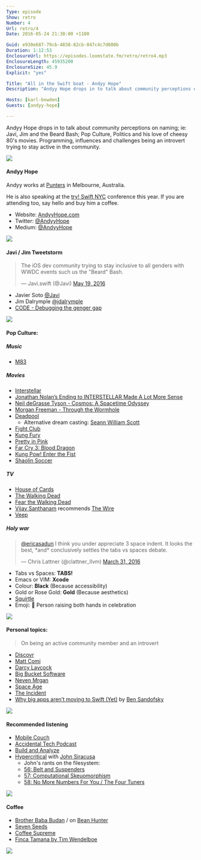 ```yaml
---
Type: episode
Show: retro
Number: 4
Url: retro/4
Date: 2016-05-24 21:30:00 +1100

Guid: e930e687-79cb-4838-82cb-047c4c7d080b
Duration: 1:12:53
EnclosureUrl: https://episodes.loomstate.fm/retro/retro4.mp3
EnclosureLength: 45935200
EnclosureSize: 45.9
Explicit: "yes"

Title: "All in the Swift boat - Andyy Hope"
Description: "Andyy Hope drops in to talk about community perceptions on naming; ie: Javi, Jim and the Beard Bash; Pop Culture, Politics and his love of cheesy 80's movies. Programming, influences and challenges being an introvert trying to stay active in the community."

Hosts: [karl-bowden]
Guests: [andyy-hope]

---
```


Andyy Hope drops in to talk about community perceptions on naming; ie: Javi, Jim and the Beard Bash; Pop Culture, Politics and his love of cheesy 80's movies. Programming, influences and challenges being an introvert trying to stay active in the community.

<img src="/images/misc/raised-hands-apple.png" style="display:block;margin:0 auto;"/>

#### Andyy Hope

Andyy works at [Punters](https://www.punters.com.au/) in Melbourne, Australia.

He is also speaking at the [try! Swift NYC](http://www.tryswiftnyc.com/) conference this year. If you are attending too, say hello and buy him a coffee.

- Website: [AndyyHope.com](http://www.andyyhope.com/)
- Twitter: [@AndyyHope](https://twitter.com/andyyhope)
- Medium: [@AndyyHope](https://medium.com/@AndyyHope)

<img src="/images/misc/raised-hands-google.png" style="display:block;margin:0 auto;"/>

#### Javi / Jim Tweetstorm

<blockquote class="twitter-tweet" data-lang="en"><p lang="en" dir="ltr">The iOS dev community trying to stay inclusive to all genders with WWDC events such us the &quot;Beard&quot; Bash.</p>&mdash; Javi.swift (@Javi) <a href="https://twitter.com/Javi/status/733417585232879616">May 19, 2016</a></blockquote>

- Javier Soto [@Javi](https://twitter.com/Javi)
- Jim Dalrymple [@jdalrymple](https://twitter.com/jdalrymple)
- [CODE - Debugging the genger gap](http://www.codedocumentary.com/)

<img src="/images/misc/raised-hands-microsoft.png" style="display:block;margin:0 auto;"/>

#### Pop Culture:

##### Music

- [M83](http://ilovem83.com/)

##### Movies

- [Interstellar](http://www.imdb.com/title/tt0816692/)
- [Jonathan Nolan’s Ending to INTERSTELLAR Made A Lot More Sense](http://nerdist.com/jonathan-nolans-ending-to-interstellar-made-a-lot-more-sense/)
- [Neil deGrasse Tyson - Cosmos: A Spacetime Odyssey](http://www.imdb.com/title/tt2395695/)
- [Morgan Freeman - Through the Wormhole](http://www.imdb.com/title/tt1513168/)
- [Deadpool](http://www.imdb.com/title/tt1431045/)
  - Alternative dream casting: [Seann William Scott](http://www.imdb.com/name/nm0005405/)
- [Fight Club](http://www.imdb.com/title/tt0137523/)
- [Kung Fury](http://www.imdb.com/title/tt3472226/)
- [Pretty in Pink](http://www.imdb.com/title/tt0091790/)
- [Far Cry 3: Blood Dragon](http://ign.com/articles/2013/04/30/far-cry-3-blood-dragon-review)
- [Kung Pow! Enter the Fist](http://www.imdb.com/title/tt0240468/)
- [Shaolin Soccer](http://www.imdb.com/title/tt0286112/)

##### TV

- [House of Cards](http://www.imdb.com/title/tt1856010/)
- [The Walking Dead](http://www.imdb.com/title/tt1520211/)
- [Fear the Walking Dead](http://www.imdb.com/title/tt3743822/)
- [Vijay Santhanam](https://twitter.com/CVertex) recommends [The Wire](http://www.imdb.com/title/tt0306414/)
- [Veep](http://www.imdb.com/title/tt1759761/)

##### Holy war

<blockquote class="twitter-tweet" data-lang="en"><p lang="en" dir="ltr"><a href="https://twitter.com/ericasadun">@ericasadun</a> I think you under appreciate 3 space indent. It looks the best, *and* conclusively settles the tabs vs spaces debate.</p>&mdash; Chris Lattner (@clattner_llvm) <a href="https://twitter.com/clattner_llvm/status/715572957720870912">March 31, 2016</a></blockquote>

- Tabs vs Spaces: **TABS!**
- Emacs or VIM: **Xcode**
- Colour: **Black** (Because accessibility)
- Gold or Rose Gold: **Gold** (Because aesthetics)
- [Squirtle](http://pokemondb.net/pokedex/squirtle)
- Emoji: 🙌 Person raising both hands in celebration

<img src="/images/misc/raised-hands-samsung.png" style="display:block;margin:0 auto;"/>

#### Personal topics:

> On being an active community member and an introvert

- [Discovr](https://twitter.com/discovr)
- [Matt Comi](https://twitter.com/mattcomi)
- [Darcy Laycock](https://twitter.com/sutto)
- [Big Bucket Software](http://bigbucketsoftware.com/)
- [Neven Mrgan](https://twitter.com/mrgan)
- [Space Age](http://www.spaceageapp.com/)
- [The Incident](http://bigbucketsoftware.com/theincident/)
- [Why big apps aren’t moving to Swift (Yet)](https://medium.com/@sandofsky/why-big-apps-arent-moving-to-swift-yet-f8e9a89ef661) by [Ben Sandofsky](https://twitter.com/sandofsky)

<img src="/images/misc/raised-hands-lg.png" style="display:block;margin:0 auto;"/>

#### Recommended listening

- [Mobile Couch](http://mobilecouch.co/)
- [Accidental Tech Podcast](http://atp.fm/)
- [Build and Analyze](http://5by5.tv/buildanalyze)
- [Hypercritical](http://5by5.tv/hypercritical/) with [John Siracusa](https://twitter.com/siracusa)
  - John's rants on the filesystem:
  - [56: Belt and Suspenders](http://5by5.tv/hypercritical/56)
  - [57: Computational Skeuomorphism](http://5by5.tv/hypercritical/57)
  - [58: No More Numbers For You / The Four Tuners](http://5by5.tv/hypercritical/58)

<img src="/images/misc/raised-hands-htc.png" style="display:block;margin:0 auto;"/>

#### Coffee

- [Brother Baba Budan](http://www.brotherbababudan.com.au/) / on [Bean Hunter](https://www.beanhunter.com/melbourne/brother-baba-budan-melbourne-cbd)
- [Seven Seeds](http://sevenseeds.com.au/)
- [Coffee Supreme](http://www.coffeesupreme.com/)
- [Finca Tamana by Tim Wendelboe](https://www.timwendelboe.no/finca-tamana-castillo-264)

<img src="/images/misc/raised-hands-twitter.png" style="display:block;margin:0 auto;"/>

<script async src="//platform.twitter.com/widgets.js" charset="utf-8"></script>
